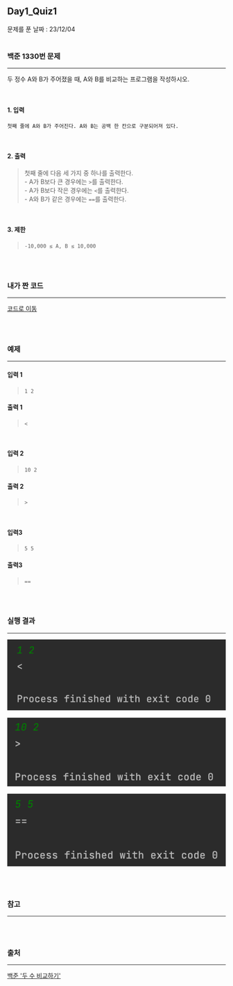 ## Day1_Quiz1
문제를 푼 날짜 : 23/12/04
<br />
<br />

### 백준 1330번 문제
---
두 정수 A와 B가 주어졌을 때, A와 B를 비교하는 프로그램을 작성하시오.

<br />


#### 1. 입력
```
첫째 줄에 A와 B가 주어진다. A와 B는 공백 한 칸으로 구분되어져 있다.
```



<br />


#### 2. 출력
> 첫째 줄에 다음 세 가지 중 하나를 출력한다.
    <br />
    - A가 B보다 큰 경우에는 `>`를 출력한다.
    <br />
    - A가 B보다 작은 경우에는 `<`를 출력한다.
    <br />
    - A와 B가 같은 경우에는 `==`를 출력한다.

<br />


#### 3. 제한
> `-10,000 ≤ A, B ≤ 10,000`

<br />
<br />

### 내가 짠 코드
---
[코드로 이동](/algorithm-study-project/src/w2/d1/CompareTwoNum.java)

<br />
<br />

### 예제
---
#### 입력 1
> `1 2`

#### 출력 1
> `<`

<br />

#### 입력 2
> `10 2`


#### 출력 2
>`>`

<br />


#### 입력3
>`5 5`

#### 출력3
> `==`

<br />
<br />

### 실행 결과
---
![images-001](images/d1q1-001.png)

![images-002](images/d1q1-002.png)

![images-003](images/d1q1-003.png)

<br />
<br />

### 참고
---

<br />
<br />

### 출처
---
[백준 '두 수 비교하기'](https://www.acmicpc.net/problem/1330)
